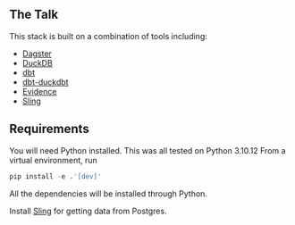 ## The Talk

This stack is built on a combination of tools including:

- [Dagster](https://dagster.io)
- [DuckDB](https://duckdb.org)
- [dbt](https://www.getdbt.com)
- [dbt-duckdbt](https://github.com/jwills/dbt-duckdb)
- [Evidence](https://evidence.dev)
- [Sling](https://slingdata.io)



## Requirements

You will need Python installed. This was all tested on Python 3.10.12
From a virtual environment, run

```python
pip install -e .'[dev]'
```
All the dependencies will be installed through Python.

Install [Sling](https://docs.slingdata.io/sling-cli/getting-started) for getting data from Postgres.


